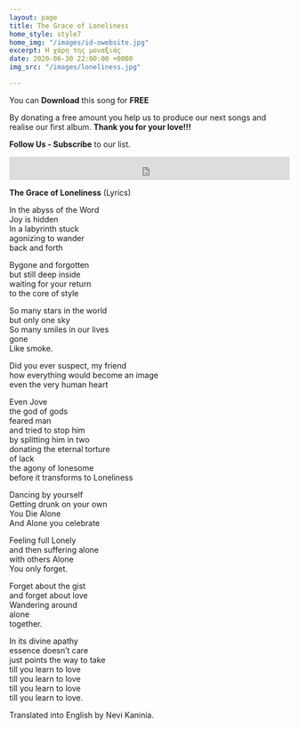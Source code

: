```yaml
---
layout: page
title: The Grace of Loneliness
home_style: style7
home_img: "/images/id-owebsite.jpg"
excerpt: Η χάρη της μοναξιάς
date: 2020-06-30 22:00:00 +0000
img_src: "/images/loneliness.jpg"

---
```


You can **Download** this song for **FREE**

By donating a free amount you help us to produce our next songs and realise our first album. **Thank you for your love!!!**

**Follow Us - Subscribe** to our list.

<iframe style="border: 0; width: 100%; height: 42px;" src="https://bandcamp.com/EmbeddedPlayer/album=2634321029/size=small/bgcol=ffffff/linkcol=0687f5/track=3539281572/transparent=true/" seamless><a href="http://imperfectid.bandcamp.com/album/imperfect-id">Imperfect ID by Imperfect ID</a></iframe>

**The Grace of Loneliness** (Lyrics)

In the abyss of the Word  
Joy is hidden  
In a labyrinth stuck  
agonizing to wander  
back and forth

Bygone and forgotten  
but still deep inside  
waiting for your return  
to the core of style

So many stars in the world  
but only one sky  
So many smiles in our lives  
gone  
Like smoke.

Did you ever suspect, my friend  
how everything would become an image  
even the very human heart

Even Jove  
the god of gods  
feared man  
and tried to stop him  
by splitting him in two  
donating the eternal torture  
of lack  
the agony of lonesome  
before it transforms to Loneliness

Dancing by yourself  
Getting drunk on your own  
You Die Alone  
And Alone you celebrate

Feeling full Lonely  
and then suffering alone  
with others Alone  
You only forget.

Forget about the gist  
and forget about love  
Wandering around  
alone  
together.

In its divine apathy  
essence doesn’t care  
just points the way to take  
till you learn to love  
till you learn to love  
till you learn to love  
till you learn to love.

Translated into English by Nevi Kaninia.